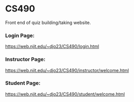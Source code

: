 # CS490
Front end of quiz building/taking website.

### Login Page:
https://web.njit.edu/~djo23/CS490/login.html

### Instructor Page:
https://web.njit.edu/~djo23/CS490/instructor/welcome.html

### Student Page:
https://web.njit.edu/~djo23/CS490/student/welcome.html
